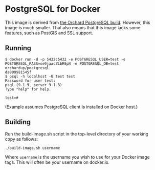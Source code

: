 # PostgreSQL for Docker

This image is derived from [the Orchard PostgreSQL build](https://github.com/orchardup/docker-postgresql). However, this image is much smaller. That also means that this image lacks some features, such as PostGIS and SSL support.

## Running

    $ docker run -d -p 5432:5432 -e POSTGRESQL_USER=test -e POSTGRESQL_PASS=oe9jaacZLbR9pN -e POSTGRESQL_DB=test orchardup/postgresql
    da809981545f
    $ psql -h localhost -U test test
    Password for user test:
    psql (9.1.9, server 9.1.3)
    Type "help" for help.

    test=#

(Example assumes PostgreSQL client is installed on Docker host.)

## Building

Run the build-image.sh script in the top-level directory of your working copy as follows:

    ./build-image.sh username

Where `username` is the username you wish to use for your Docker image tags. This will often be your username on docker.io.
